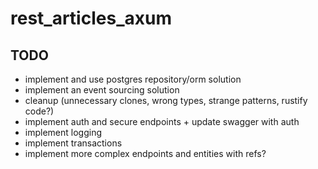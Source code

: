 # rest_articles_axum

## TODO

- implement and use postgres repository/orm solution
- implement an event sourcing solution
- cleanup (unnecessary clones, wrong types, strange patterns, rustify code?)
- implement auth and secure endpoints + update swagger with auth
- implement logging
- implement transactions
- implement more complex endpoints and entities with refs?
